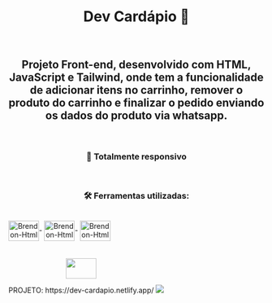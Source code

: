 <h1 align="center">Dev Cardápio 🍔</h1>
<br>
<h2 align="center">Projeto Front-end, desenvolvido com HTML, JavaScript e Tailwind, onde tem a funcionalidade de adicionar itens no carrinho, remover o produto do carrinho e finalizar o pedido enviando os dados do produto
via whatsapp.</h2><br>
<h3 align="center">📱 Totalmente responsivo</h3><br>


<h3 align="center">🛠️ Ferramentas utilizadas:</h2><br>

<div style="display: inline-block" align="center">
  <img align="center" alt="Brendon-Html" height="40" width="60" src="https://cdn.jsdelivr.net/gh/devicons/devicon@latest/icons/html5/html5-original.svg">-
  <img align="center" alt="Brendon-Html" height="40" width="60" src="https://cdn.jsdelivr.net/gh/devicons/devicon@latest/icons/javascript/javascript-original.svg">-
  <img align="center" alt="Brendon-Html" height="40" width="60" src="https://cdn.jsdelivr.net/gh/devicons/devicon@latest/icons/tailwindcss/tailwindcss-original.svg">
</div> <br>

<br>
<br>
<div style="display: inline-block" align="center">
  <img src='https://cdn.jsdelivr.net/gh/devicons/devicon@latest/icons/netlify/netlify-original.svg' height="40" width="60">
    <p>PROJETO: https://dev-cardapio.netlify.app/</p>
</div>

<img src='https://github.com/user-attachments/assets/f9ef0a0f-2c2b-447a-aae1-63ec2cfe5ae0'>

